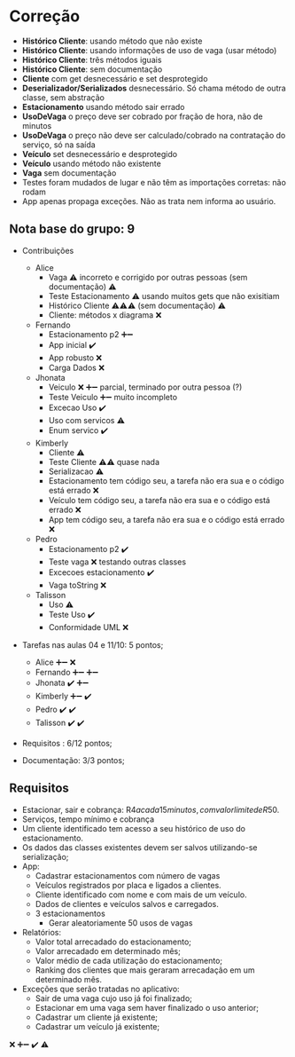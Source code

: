 # Correção
  
  - **Histórico Cliente**: usando método que não existe
  - **Histórico Cliente**: usando informações de uso de vaga (usar método)
  - **Histórico Cliente**: três métodos iguais
  - **Histórico Cliente**: sem documentação
  - **Cliente** com get desnecessário e set desprotegido
  - **Deserializador/Serializados** desnecessário. Só chama método de outra classe, sem abstração
  - **Estacionamento** usando método sair errado
  - **UsoDeVaga** o preço deve ser cobrado por fração de hora, não de minutos
  - **UsoDeVaga** o preço não deve ser calculado/cobrado na contratação do serviço, só na saída
  - **Veículo** set desnecessário e desprotegido
  - **Veículo** usando método não existente
  - **Vaga** sem documentação
  - Testes foram mudados de lugar e não têm as importações corretas: não rodam
  - App apenas propaga exceções. Não as trata nem informa ao usuário.

## Nota base do grupo: 9

  - Contribuições
    - Alice 
      - Vaga ⚠️ incorreto e corrigido por outras pessoas (sem documentação) ⚠️
      - Teste Estacionamento ⚠️ usando muitos gets que não exisitiam
      - Histórico Cliente ⚠️⚠️⚠️ (sem documentação) ⚠️
      - Cliente: métodos x diagrama ❌
    - Fernando
      - Estacionamento p2 ➕➖
      - App inicial ✔️
      - App robusto ❌
      - Carga Dados ❌
    - Jhonata
      - Veiculo ❌ ➕➖ parcial, terminado por outra pessoa (?)
      - Teste Veiculo ➕➖ muito incompleto
      - Excecao Uso ✔️
      - Uso com servicos ⚠️
      - Enum servico ✔️
    - Kimberly
      - Cliente ⚠️
      - Teste Cliente ⚠️⚠️ quase nada
      - Serializacao ⚠️
      - Estacionamento tem código seu, a tarefa não era sua e o código está errado ❌
      - Veículo tem código seu, a tarefa não era sua e o código está errado ❌
      - App tem código seu, a tarefa não era sua e o código está errado ❌
    - Pedro
      - Estacionamento p2 ✔️
      - Teste vaga ❌ testando outras classes
      - Excecoes estacionamento ✔️
      - Vaga toString ❌
    - Talisson
      - Uso ⚠️
      - Teste Uso ✔️
      - Conformidade UML ❌

  - Tarefas nas aulas 04 e 11/10: 5 pontos;
    - Alice ➕➖ ❌
    - Fernando ➕➖ ➕➖
    - Jhonata ✔️ ➕➖
    - Kimberly ➕➖ ✔️
    - Pedro ✔️ ✔️
    - Talisson ✔️ ✔️

- Requisitos : 6/12 pontos;
- Documentação: 3/3 pontos;


## Requisitos
  - Estacionar, sair e cobrança: R$4 a cada 15 minutos, com valor limite de R$50.  
  - Serviços, tempo mínimo e cobrança 
  - Um cliente identificado tem acesso a seu histórico de uso do estacionamento.  
  - Os dados das classes existentes devem ser salvos utilizando-se serialização; 
  - App:
    - Cadastrar estacionamentos com número de vagas
    - Veículos registrados por placa e ligados a clientes. 
    - Cliente identificado com nome e com mais de um veículo. 
    - Dados de clientes e veículos salvos e carregados.
    - 3 estacionamentos
	  - Gerar aleatoriamente 50 usos de vagas
  - Relatórios:
    - Valor total arrecadado do estacionamento;
    - Valor arrecadado em determinado mês;
    - Valor médio de cada utilização do estacionamento;
    - Ranking dos clientes que mais geraram arrecadação em um determinado mês.
  - Exceções que serão tratadas no aplicativo:
    - Sair de uma vaga cujo uso já foi finalizado;
    - Estacionar em uma vaga sem haver finalizado o uso anterior;
    - Cadastrar um cliente já existente;
    - Cadastrar um veículo já existente;
  
❌
➕➖
✔️
⚠️




